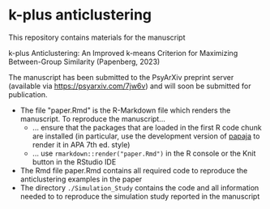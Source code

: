 # k-plus anticlustering

This repository contains materials for the manuscript

k-plus Anticlustering: An Improved k-means Criterion for Maximizing Between-Group Similarity (Papenberg, 2023)

The manuscript has been submitted to the PsyArXiv preprint server (available via https://psyarxiv.com/7jw6v) and will soon be submitted for publication.

- The file "paper.Rmd" is the R-Markdown file which renders the manuscript. To reproduce the manuscript...
  * ... ensure that the packages that are loaded in the first R code chunk are installed (in particular, use the development version of [papaja](https://github.com/crsh/papaja) to render it in APA 7th ed. style)
  * ... use `rmarkdown::render("paper.Rmd")` in the R console or the Knit button in the RStudio IDE
- The Rmd file paper.Rmd contains all required code to reproduce the anticlustering examples in the paper
- The directory `./Simulation_Study` contains the code and all information needed to to reproduce the simulation study reported in the manuscript
